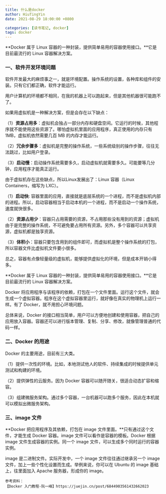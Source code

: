 ```yaml
---
title: 什么是docker
author: HiuTingYin
date: 2021-08-29 18:00:00 +0800

categories: [读书笔记, docker]
tags: docker
---
```


**Docker 属于 Linux 容器的一种封装，提供简单易用的容器使用接口。**它是目前最流行的 Linux 容器解决方案。
<!-- more -->

### 一、软件开发环境问题

软件开发最大的麻烦事之一，就是环境配置。操作系统的设置，各种库和组件的安装。只有它们都正确，软件才能运行。

用户计算机的环境都不相同，在我的机器上可以跑起来，但是其他机器很可能跑不了。

如果用虚拟机是一种解决方案，但是会存在以下缺点：

（1）**资源占用多**：虚拟机会独占一部分内存和硬盘空间。它运行的时候，其他程序就不能使用这些资源了。哪怕虚拟机里面的应用程序，真正使用的内存只有 1MB，虚拟机依然需要几百 MB 的内存才能运行。

（2）**冗余步骤多**：虚拟机是完整的操作系统，一些系统级别的操作步骤，往往无法跳过，比如用户登录。

（3）**启动慢**：启动操作系统需要多久，启动虚拟机就需要多久。可能要等几分钟，应用程序才能真正运行。


由于虚拟机存在这些缺点，所以Linux发展出了：Linux 容器（Linux Containers，缩写为 LXC）。

（1）**启动快**: 容器里面的应用，直接就是底层系统的一个进程，而不是虚拟机内部的进程。所以，启动容器相当于启动本机的一个进程，而不是启动一个操作系统，速度就快很多。

（2）**资源占用少**：容器只占用需要的资源，不占用那些没有用到的资源；虚拟机由于是完整的操作系统，不可避免要占用所有资源。另外，多个容器可以共享资源，虚拟机都是独享资源。

（3）**体积小**：容器只要包含用到的组件即可，而虚拟机是整个操作系统的打包，所以容器文件比虚拟机文件要小很多。

总之，容器有点像轻量级的虚拟机，能够提供虚拟化的环境，但是成本开销小得多。

**Docker 属于 Linux 容器的一种封装，提供简单易用的容器使用接口。**它是目前最流行的 Linux 容器解决方案。

Docker 将应用程序与该程序的依赖，打包在一个文件里面。运行这个文件，就会生成一个虚拟容器。程序在这个虚拟容器里运行，就好像在真实的物理机上运行一样。有了 Docker，就不用担心环境问题。

总体来说，Docker 的接口相当简单，用户可以方便地创建和使用容器，把自己的应用放入容器。容器还可以进行版本管理、复制、分享、修改，就像管理普通的代码一样。

### 二、Docker 的用途

Docker 的主要用途，目前有三大类。

（1）提供一次性的环境。比如，本地测试他人的软件、持续集成的时候提供单元测试和构建的环境。

（2）提供弹性的云服务。因为 Docker 容器可以随开随关，很适合动态扩容和缩容。

（3）组建微服务架构。通过多个容器，一台机器可以跑多个服务，因此在本机就可以模拟出微服务架构。
      
### 三、image 文件

**Docker 把应用程序及其依赖，打包在 image 文件里面。**只有通过这个文件，才能生成 Docker 容器。image 文件可以看作是容器的模板。Docker 根据 image 文件生成容器的实例。同一个 image 文件，可以生成多个同时运行的容器实例。

image 是二进制文件。实际开发中，一个 image 文件往往通过继承另一个 image 文件，加上一些个性化设置而生成。举例来说，你可以在 Ubuntu 的 image 基础上，往里面加入 Apache 服务器，形成你的 image。
  
  
    参考资料：
    【Docker 入门教程-阮一峰】https://juejin.cn/post/6844903561432662023